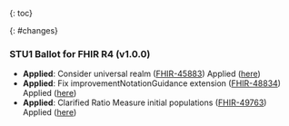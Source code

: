 
{: toc}

{: #changes}


### STU1 Ballot for FHIR R4 (v1.0.0)

* **Applied**: Consider universal realm	([FHIR-45883](https://jira.hl7.org/browse/FHIR-45883)) Applied ([here](index.html))
* **Applied**: Fix improvementNotationGuidance extension	([FHIR-48834](https://jira.hl7.org/browse/FHIR-48834)) Applied ([here](StructureDefinition-cqm-publishablemeasure.html))
* **Applied**: Clarified Ratio Measure initial populations    ([FHIR-49763](https://jira.hl7.org/browse/FHIR-49763)) Applied ([here](measure-conformance.html#ratio-measure-scoring))